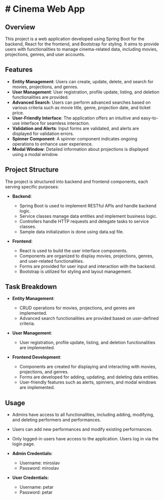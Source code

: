 # # Cinema Web App

## Overview

This project is a web application developed using Spring Boot for the backend, React for the frontend, and Bootstrap for styling. It aims to provide users with functionalities to manage cinema-related data, including movies, projections, genres, and user accounts.

## Features

- **Entity Management**: Users can create, update, delete, and search for movies, projections, and genres.
- **User Management**: User registration, profile update, listing, and deletion functionalities are provided.
- **Advanced Search**: Users can perform advanced searches based on various criteria such as movie title, genre, projection date, and ticket price.
- **User-Friendly Interface**: The application offers an intuitive and easy-to-use interface for seamless interaction.
- **Validation and Alerts**: Input forms are validated, and alerts are displayed for validation errors.
- **Spinner Component**: A spinner component indicates ongoing operations to enhance user experience.
- **Modal Window**: Detailed information about projections is displayed using a modal window.
  
## Project Structure

The project is structured into backend and frontend components, each serving specific purposes:

- **Backend**:
  - Spring Boot is used to implement RESTful APIs and handle backend logic.
  - Service classes manage data entities and implement business logic.
  - Controllers handle HTTP requests and delegate tasks to service classes.
  - Sample data initialization is done using data.sql file.

- **Frontend**:
  - React is used to build the user interface components.
  - Components are organized to display movies, projections, genres, and user-related functionalities.
  - Forms are provided for user input and interaction with the backend.
  - Bootstrap is utilized for styling and layout management.
  


## Task Breakdown

- **Entity Management**:
  - CRUD operations for movies, projections, and genres are implemented.
  - Advanced search functionalities are provided based on user-defined criteria.

- **User Management**:
  - User registration, profile update, listing, and deletion functionalities are implemented.

- **Frontend Development**:
  - Components are created for displaying and interacting with movies, projections, and genres.
  - Forms are developed for adding, updating, and deleting data entities.
  - User-friendly features such as alerts, spinners, and modal windows are implemented.
  
  
## Usage

- Admins have access to all functionalities, including adding, modifying, and deleting performers and performances.
- Users can add new performances and modify existing performances.
- Only logged-in users have access to the application. Users log in via the login page.

- **Admin Credentials:**
    - Username: miroslav
    - Password: miroslav

- **User Credentials:**
    - Username: petar
    - Password: petar


